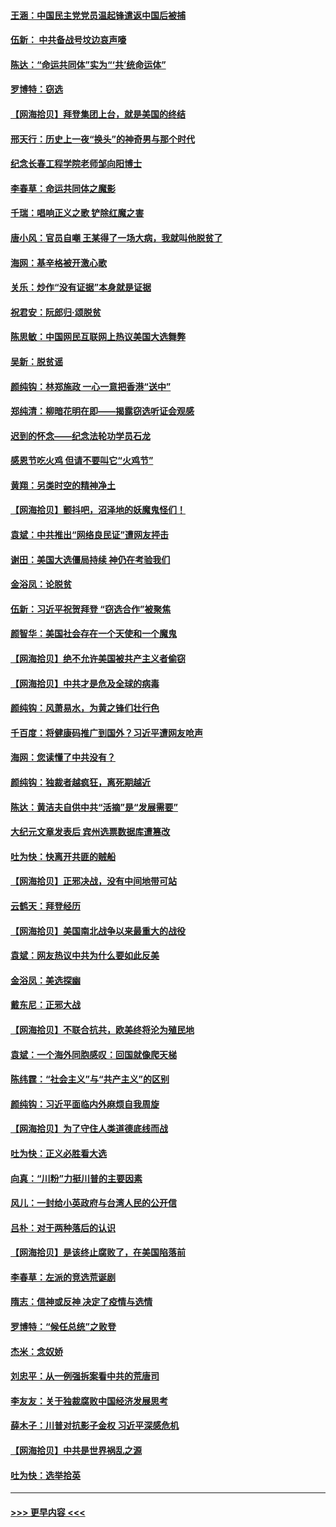 #### [王涵：中国民主党党员温起锋遣返中国后被捕](../pages/nsc993/n12594540.md?t=12040951) 
#### [伍新： 中共备战号坟边哀声嚎](../pages/nsc993/n12593086.md?t=12040951) 
#### [陈达：“命运共同体”实为“‘共’统命运体”](../pages/nsc993/n12590865.md?t=12040951) 
#### [罗博特：窃选](../pages/nsc993/n12590619.md?t=12040951) 
#### [【网海拾贝】拜登集团上台，就是美国的终结](../pages/nsc993/n12589725.md?t=12040951) 
#### [邢天行：历史上一夜“换头”的神奇男与那个时代](../pages/nsc993/n12589424.md?t=12040951) 
#### [纪念长春工程学院老师邹向阳博士](../pages/nsc993/n12585390.md?t=12040951) 
#### [李春草：命运共同体之魔影](../pages/nsc993/n12585026.md?t=12040951) 
#### [千瑞：唱响正义之歌 铲除红魔之害](../pages/nsc993/n12585002.md?t=12040951) 
#### [唐小风：官员自嘲 王某得了一场大病，我就叫他脱贫了](../pages/nsc993/n12584981.md?t=12040951) 
#### [海网：基辛格被开激心歌](../pages/nsc993/n12584946.md?t=12040951) 
#### [关乐：炒作“没有证据”本身就是证据](../pages/nsc993/n12583146.md?t=12040951) 
#### [祝君安：阮郎归‧颂脱贫](../pages/nsc993/n12583119.md?t=12040951) 
#### [陈思敏：中国网民互联网上热议美国大选舞弊](../pages/nsc993/n12582845.md?t=12040951) 
#### [吴新：脱贫谣](../pages/nsc993/n12580839.md?t=12040951) 
#### [颜纯钩：林郑施政 一心一意把香港“送中”](../pages/nsc993/n12580805.md?t=12040951) 
#### [郑纯清：柳暗花明在即——揭露窃选听证会观感](../pages/nsc993/n12580795.md?t=12040951) 
#### [迟到的怀念——纪念法轮功学员石龙](../pages/nsc993/n12580245.md?t=12040951) 
#### [感恩节吃火鸡  但请不要叫它“火鸡节”](../pages/nsc993/n12580252.md?t=12040951) 
#### [黄翔：另类时空的精神净土](../pages/nsc993/n12578638.md?t=12040951) 
#### [【网海拾贝】颤抖吧，沼泽地的妖魔鬼怪们！](../pages/nsc993/n12578552.md?t=12040951) 
#### [袁斌：中共推出“网络良民证”遭网友抨击](../pages/nsc993/n12578511.md?t=12040951) 
#### [谢田：美国大选僵局持续 神仍在考验我们](../pages/nsc993/n12577432.md?t=12040951) 
#### [金浴凤：论脱贫](../pages/nsc993/n12576386.md?t=12040951) 
#### [伍新：习近平祝贺拜登 “窃选合作”被聚焦](../pages/nsc993/n12576358.md?t=12040951) 
#### [颜智华：美国社会存在一个天使和一个魔鬼](../pages/nsc993/n12574299.md?t=12040951) 
#### [【网海拾贝】绝不允许美国被共产主义者偷窃](../pages/nsc993/n12573396.md?t=12040951) 
#### [【网海拾贝】中共才是危及全球的病毒](../pages/nsc993/n12571204.md?t=12040951) 
#### [颜纯钩：风萧易水，为黄之锋们壮行色](../pages/nsc993/n12571487.md?t=12040951) 
#### [千百度：将健康码推广到国外？习近平遭网友呛声](../pages/nsc993/n12570808.md?t=12040951) 
#### [海网：您读懂了中共没有？](../pages/nsc993/n12570487.md?t=12040951) 
#### [颜纯钩：独裁者越疯狂，离死期越近](../pages/nsc993/n12569055.md?t=12040951) 
#### [陈达：黄洁夫自供中共“活摘”是“发展需要”](../pages/nsc993/n12568541.md?t=12040951) 
#### [大纪元文章发表后 宾州选票数据库遭篡改](../pages/nsc993/n12568105.md?t=12040951) 
#### [吐为快：快离开共匪的贼船](../pages/nsc993/n12568462.md?t=12040951) 
#### [【网海拾贝】正邪决战，没有中间地带可站](../pages/nsc993/n12568439.md?t=12040951) 
#### [云鹤天：拜登经历](../pages/nsc993/n12567294.md?t=12040951) 
#### [【网海拾贝】美国南北战争以来最重大的战役](../pages/nsc993/n12567247.md?t=12040951) 
#### [袁斌：网友热议中共为什么要如此反美](../pages/nsc993/n12567162.md?t=12040951) 
#### [金浴凤：美选探幽](../pages/nsc993/n12567147.md?t=12040951) 
#### [戴东尼：正邪大战](../pages/nsc993/n12567033.md?t=12040951) 
#### [【网海拾贝】不联合抗共，欧美终将沦为殖民地](../pages/nsc993/n12565068.md?t=12040951) 
#### [袁斌：一个海外同胞感叹：回国就像爬天梯](../pages/nsc993/n12564986.md?t=12040951) 
#### [陈纬霆：“社会主义”与“共产主义”的区别](../pages/nsc993/n12562417.md?t=12040951) 
#### [颜纯钩：习近平面临内外麻烦自我周旋](../pages/nsc993/n12563356.md?t=12040951) 
#### [【网海拾贝】为了守住人类道德底线而战](../pages/nsc993/n12562542.md?t=12040951) 
#### [吐为快：正义必胜看大选](../pages/nsc993/n12561967.md?t=12040951) 
#### [向真：“川粉”力挺川普的主要因素](../pages/nsc993/n12560774.md?t=12040951) 
#### [风儿：一封给小英政府与台湾人民的公开信](../pages/nsc993/n12560581.md?t=12040951) 
#### [吕朴：对于两种落后的认识](../pages/nsc993/n12560492.md?t=12040951) 
#### [【网海拾贝】是该终止腐败了，在美国陷落前](../pages/nsc993/n12559936.md?t=12040951) 
#### [李春草：左派的竞选荒诞剧](../pages/nsc993/n12558380.md?t=12040951) 
#### [隋志：信神或反神 决定了疫情与选情](../pages/nsc993/n12558255.md?t=12040951) 
#### [罗博特：“候任总统”之败登](../pages/nsc993/n12558189.md?t=12040951) 
#### [杰米：念奴娇](../pages/nsc993/n12558174.md?t=12040951) 
#### [刘忠平：从一例强拆案看中共的荒唐司](../pages/nsc993/n12558036.md?t=12040951) 
#### [李友友：关于独裁腐败中国经济发展思考](../pages/nsc993/n12558004.md?t=12040951) 
#### [薛木子：川普对抗影子金权 习近平深感危机](../pages/nsc993/n12557342.md?t=12040951) 
#### [【网海拾贝】中共是世界祸乱之源](../pages/nsc993/n12555353.md?t=12040951) 
#### [吐为快：选举拾英](../pages/nsc993/n12555041.md?t=12040951) 

----
#### [ >>> 更早内容 <<< ](../indexes/nsc993-earlier.md)
